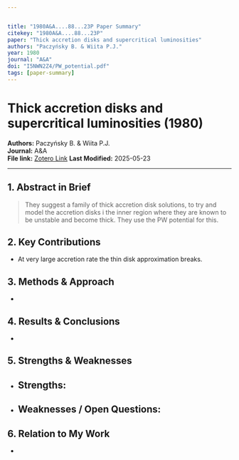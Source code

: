 ```yaml
---


title: "1980A&A....88...23P Paper Summary"
citekey: "1980A&A....88...23P"
paper: "Thick accretion disks and supercritical luminosities"
authors: "Paczyńsky B. & Wiita P.J."
year: 1980
journal: "A&A"
doi: "I5NWN2Z4/PW_potential.pdf"
tags: [paper-summary]
---
```


# Thick accretion disks and supercritical luminosities (1980)  
**Authors:** Paczyńsky B. & Wiita P.J.  
**Journal:** A&A  
**File link:** [Zotero Link](zotero://open-pdf/library/items/I5NWN2Z4/PW_potential.pdf) 
**Last Modified:**  2025-05-23

---

## 1. Abstract in Brief
> They suggest a family of thick accretion disk solutions, to try and model the accretion disks i the inner region where they are known to be unstable and become thick. They use the PW potential for this.

## 2. Key Contributions
- At very large accretion rate the thin disk approximation breaks.

## 3. Methods & Approach
- 

## 4. Results & Conclusions
- 

## 5. Strengths & Weaknesses
- **Strengths:**  
  -  
- **Weaknesses / Open Questions:**  
  -  

## 6. Relation to My Work
- 
